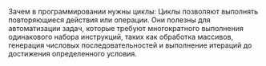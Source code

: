 Зачем в программировании нужны циклы:
Циклы позволяют выполнять повторяющиеся действия или операции. Они полезны для автоматизации задач, которые требуют многократного выполнения одинакового набора инструкций, таких как обработка массивов, генерация числовых последовательностей и выполнение итераций до достижения определенного условия.